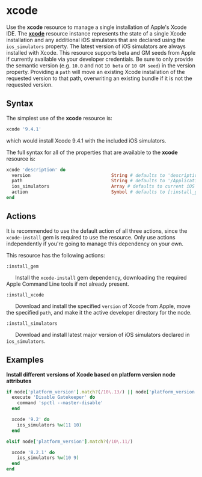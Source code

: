 xcode
=====

Use the **xcode** resource to manage a single installation of Apple's Xcode IDE.
The [**xcode**](https://github.com/Microsoft/macos-cookbook/blob/master/resources/xcode.rb) resource instance represents the state of a single Xcode installation
and any additional iOS simulators that are declared using the `ios_simulators`
property. The latest version of iOS simulators are always installed with Xcode.
This resource supports beta and GM seeds from Apple if currently available via
your developer credentials. Be sure to only provide the semantic version (e.g.
`10.0` and not `10 beta` or `10 GM seed`) in the version property. Providing a
`path` will move an existing Xcode installation of the requested version to that
path, overwriting an existing bundle if it is not the requested version.


Syntax
------

The simplest use of the **xcode** resource is:

```ruby
xcode '9.4.1'
```

which would install Xcode 9.4.1 with the included iOS simulators.

The full syntax for all of the properties that are available to the **xcode**
resource is:

```ruby
xcode 'description' do
  version                              String # defaults to 'description' if not specified
  path                                 String # defaults to '/Applications/Xcode.app' if not specified
  ios_simulators                       Array # defaults to current iOS simulators if not specified
  action                               Symbol # defaults to [:install_gem, :install_xcode, :install_simulators] if not specified
end
```

Actions
-------
It is recommended to use the default action of all three actions, since the
`xcode-install` gem is required to use the resource. Only use actions independently
if you're going to manage this dependency on your own.

This resource has the following actions:

`:install_gem`

&nbsp;&nbsp;&nbsp;&nbsp;&nbsp;&nbsp;Install the `xcode-install` gem dependency,
downloading the required Apple Command Line tools if not already present.

`:install_xcode`

&nbsp;&nbsp;&nbsp;&nbsp;&nbsp;&nbsp;Download and install the specified `version`
of Xcode from Apple, move the specified `path`, and make it the active developer
directory for the node.

`:install_simulators`

&nbsp;&nbsp;&nbsp;&nbsp;&nbsp;&nbsp;Download and install latest major version
of iOS simulators declared in `ios_simulators`.

Examples
--------

**Install different versions of Xcode based on platform version node attributes**

```ruby
if node['platform_version'].match?(/10\.13/) || node['platform_version'].match?(/10\.12/)
  execute 'Disable Gatekeeper' do
    command 'spctl --master-disable'
  end

  xcode '9.2' do
    ios_simulators %w(11 10)
  end

elsif node['platform_version'].match?(/10\.11/)

  xcode '8.2.1' do
    ios_simulators %w(10 9)
  end
end
```
